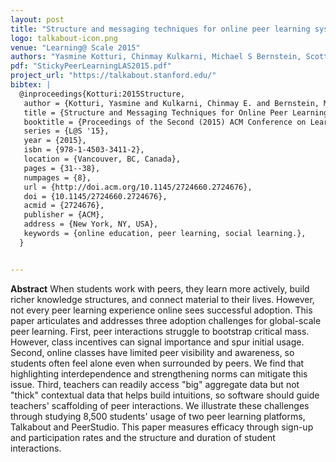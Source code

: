 ```yaml
---
layout: post
title: "Structure and messaging techniques for online peer learning systems that increase stickiness"
logo: talkabout-icon.png
venue: "Learning@ Scale 2015"
authors: "Yasmine Kotturi, Chinmay Kulkarni, Michael S Bernstein, Scott Klemmer"
pdf: "StickyPeerLearningLAS2015.pdf"
project_url: "https://talkabout.stanford.edu/"
bibtex: |
  @inproceedings{Kotturi:2015Structure,
   author = {Kotturi, Yasmine and Kulkarni, Chinmay E. and Bernstein, Michael S. and Klemmer, Scott},
   title = {Structure and Messaging Techniques for Online Peer Learning Systems That Increase Stickiness},
   booktitle = {Proceedings of the Second (2015) ACM Conference on Learning @ Scale},
   series = {L@S '15},
   year = {2015},
   isbn = {978-1-4503-3411-2},
   location = {Vancouver, BC, Canada},
   pages = {31--38},
   numpages = {8},
   url = {http://doi.acm.org/10.1145/2724660.2724676},
   doi = {10.1145/2724660.2724676},
   acmid = {2724676},
   publisher = {ACM},
   address = {New York, NY, USA},
   keywords = {online education, peer learning, social learning.},
  }


---
```


**Abstract**  When students work with peers, they learn more actively, build richer knowledge structures, and connect material to their lives. However, not every peer learning experience online sees successful adoption. This paper articulates and addresses three adoption challenges for global-scale peer learning. First, peer interactions struggle to bootstrap critical mass. However, class incentives can signal importance and spur initial usage. Second, online classes have limited peer visibility and awareness, so students often feel alone even when surrounded by peers. We find that highlighting interdependence and strengthening norms can mitigate this issue. Third, teachers can readily access "big" aggregate data but not "thick" contextual data that helps build intuitions, so software should guide teachers' scaffolding of peer interactions. We illustrate these challenges through studying 8,500 students' usage of two peer learning platforms, Talkabout and PeerStudio. This paper measures efficacy through sign-up and participation rates and the structure and duration of student interactions.
